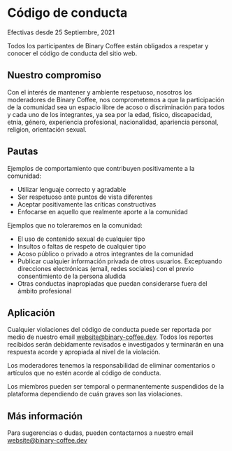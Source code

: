 # Código de conducta

Efectivas desde 25 Septiembre, 2021

Todos los participantes de Binary Coffee están obligados a respetar y conocer el código de conducta del sitio web.

## Nuestro compromiso

Con el interés de mantener y ambiente respetuoso, nosotros los moderadores de Binary Coffee, nos comprometemos a que la participación de la comunidad sea un espacio libre de acoso o discriminación para todos y cada uno de los integrantes, ya sea por la edad, físico, discapacidad, etnia, género, experiencia profesional, nacionalidad, apariencia personal, religion, orientación sexual.

## Pautas

Ejemplos de comportamiento que contribuyen positivamente a la comunidad:

- Utilizar lenguaje correcto y agradable
- Ser respetuoso ante puntos de vista diferentes
- Aceptar positivamente las críticas constructivas
- Enfocarse en aquello que realmente aporte a la comunidad

Ejemplos que no toleraremos en la comunidad:

- El uso de contenido sexual de cualquier tipo
- Insultos o faltas de respeto de cualquier tipo
- Acoso público o privado a otros integrantes de la comunidad
- Publicar cualquier información privada de otros usuarios. Exceptuando direcciones electrónicas (email, redes sociales) con el previo consentimiento de la persona aludida
- Otras conductas inapropiadas que puedan considerarse fuera del ámbito profesional

## Aplicación

Cualquier violaciones del código de conducta puede ser reportada por medio de nuestro email website@binary-coffee.dev. Todos los reportes recibidos serán debidamente revisados e investigados y terminarán en una respuesta acorde y apropiada al nivel de la violación.

Los moderadores tenemos la responsabilidad de eliminar comentarios o artículos que no estén acorde al código de conducta.

Los miembros pueden ser temporal o permanentemente suspendidos de la plataforma dependiendo de cuán graves son las violaciones.

## Más información

Para sugerencias o dudas, pueden contactarnos a nuestro email website@binary-coffee.dev
